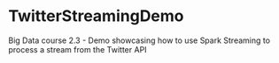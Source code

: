 # TwitterStreamingDemo
Big Data course 2.3 - Demo showcasing how to use Spark Streaming to process a stream from the Twitter API
